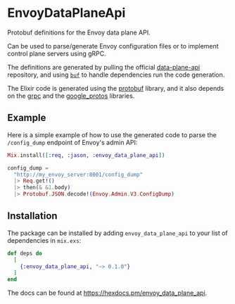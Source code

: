 # EnvoyDataPlaneApi

Protobuf definitions for the Envoy data plane API.

Can be used to parse/generate Envoy configuration files or to implement
control plane servers using gRPC.

The definitions are generated by pulling the official [data-plane-api](https://github.com/envoyproxy/data-plane-api)
repository, and using [`buf`](https://buf.build/) to handle dependencies run the code generation.

The Elixir code is generated using the [protobuf](https://github.com/elixir-protobuf/protobuf)
library, and it also depends on the [grpc](https://github.com/elixir-grpc/grpc) and
the [google_protos](https://github.com/elixir-protobuf/google-protos) libraries.

## Example

Here is a simple example of how to use the generated code to parse the
`/config_dump` endpoint of Envoy's admin API:

```elixir
Mix.install([:req, :jason, :envoy_data_plane_api])

config_dump =
  "http://my_envoy_server:8001/config_dump"
  |> Req.get!()
  |> then(& &1.body)
  |> Protobuf.JSON.decode!(Envoy.Admin.V3.ConfigDump)
```

## Installation

The package can be installed by adding `envoy_data_plane_api` to your list
of dependencies in `mix.exs`:

```elixir
def deps do
  [
    {:envoy_data_plane_api, "~> 0.1.0"}
  ]
end
```

The docs can be found at <https://hexdocs.pm/envoy_data_plane_api>.
